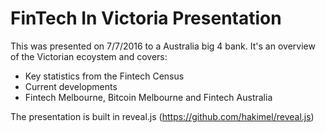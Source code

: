 # FinTech In Victoria Presentation

This was presented on 7/7/2016 to a Australia big 4 bank. It's an overview of the Victorian ecoystem and covers:
- Key statistics from the Fintech Census
- Current developments
- Fintech Melbourne, Bitcoin Melbourne and Fintech Australia

The presentation is built in reveal.js (https://github.com/hakimel/reveal.js)
